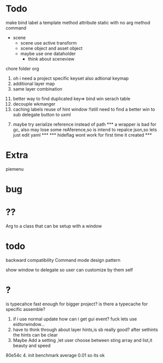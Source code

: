 # Todo
<!-- 2.optimize format layer hints -->
<!-- 2. when lost focus of whichkey window ,unity will lost focus too. -->
<!-- 3. check for duplicated key. -->
<!-- 4. change arg to string[] -->
<!-- 5. check keycode length to exclude unwanted keys -->
<!-- 6. upper case key -->
<!-- 8. layer refector -->
<!-- 9. show hint -->
<!-- 12. setting followmosue -->
<!-- 15. overRideshowHints -->
<!-- 16. Refesh? -->
<!-- 17.window data to static, init data and calculate lineheight, invoke by whichkey, -->
<!-- 12. set set Hint Window Size Correctly -->
<!-- 13. setting  -->
<!-- 14. space -->
<!-- 10. change root -->
<!-- 7. Sep settings and manager? do i really need it?Yes!! -->
<!-- 1.wrapper class for setting and preference -->
<!-- 2.LoadSetting -->

<!-- 1. mkhdl complete to reset; -->
<!-- 1. refactor wk manger -->
<!-- 1. rewite list get -->
<!-- 1. try fonts; -->
<!-- GetHints -->
<!-- UI -->
<!-- 4. defualt value interface -->
<!-- setting  -->
<!-- dropdown size -->
<!-- attributes to ignre factory -->
make bind label a template
method attribute static with no arg
method command
- scene
  - scene use active transform
  - scene object and asset object
  - maybe use one dataholder
	- think about sceneview

chore folder org

<!-- 1. benchmarking cached window -->
<!-- 2. keynode encapsulate and clear after init -->
<!-- 2. assets auto focus on project view -->
1. oh i need a project specific keyset also adtional keymap
2. additional layer map
3. same layer combination
<!-- 2. project settings (test Array) -->
<!-- 2. folder manager -->
<!-- 3. scene manager -->
<!-- 14. static format layer hints -->
<!-- 13. follow mouse on change -->
11. better way to find duplicated key=> bind win serach table
1. decouple wkmanger
4. caching labels reuse of hint window
!!still need to find a better win to sub delegate
button to uxml
<!-- 5. abstract the window ,there should be a window ref in manager -->
<!-- 1. window instance ref should get from manger:Assethandler -->
<!-- 2. mk hdl and manager ,hdl as an abstarct base -->
<!-- 2. ?active by keyseq<br> -->
<!-- 5. lineheight -->
<!-- 6. keycode ext to util -->
7. maybe try serialize reference instead of path
*** a wrapper is bad for gc, also may lose some reAference,so is intend to repalce json,so lets just edit yaml ***
*** hideflag wont work for first time it created ***
<!-- *** wk to static class singleton to manager *** -->
# Extra
piemenu
# bug
<!-- not handle shift when binding -->
<!-- assetNavdata so no biding -->
<!-- window doesnot close -->
<!-- ?? prefab is gameobject? -->
# ??
<!-- setting ui stuck why? -->
<!-- keybing use int or keycode to char? -->
Arg to a class that can be setup with a window
<!-- !todo tree -->
<!-- !!!!benchmark  chached 0.01 not cached 0.04 -->
<!-- !!! load :list vs array for reloading? -->
<!-- cmdtype??? -->
<!-- Wkint? -->
<!-- check for list that can switch to array -->
# todo 
<!-- UI Elements cant calculate actual size properly(01245f7a) -->
backward compatibility
Command mode design pattern
<!-- Decouple whichkey to wkmanager and wksetting
maybe go on.. decouple wkmanger to keymanager -->
show window to delegate so user can customize by them self
<!-- a tool that get all menuitem -->
# ?
is typecahce fast enough for bigger project? is there a typecache for specific assemble?
1. if i use normal update how can i get gui event?  fuck lets use eidtorwindow...
2. have to think through about layer hints,is sb really good? after sethints the hints can be clear
3. Maybe Add a setting ,let user choose between sting array and list,it beauty and speed
<!-- 4. mkhdl Reset VS Complete? i fogot why i use complete... -->
<!-- wk pref property getter if null create instance? no need.  -->
80e54c
4. init benchmark average 0.01 so its ok
<!-- 2. make mkhdl and keynode all serializable
